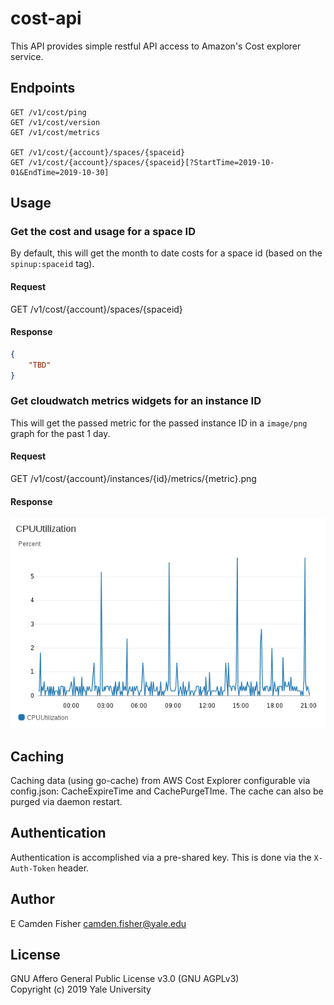 # cost-api

This API provides simple restful API access to Amazon's Cost explorer service.

## Endpoints

```
GET /v1/cost/ping
GET /v1/cost/version
GET /v1/cost/metrics

GET /v1/cost/{account}/spaces/{spaceid}
GET /v1/cost/{account}/spaces/{spaceid}[?StartTime=2019-10-01&EndTime=2019-10-30]
```

## Usage

### Get the cost and usage for a space ID

By default, this will get the month to date costs for a space id (based on the `spinup:spaceid` tag).

#### Request

GET /v1/cost/{account}/spaces/{spaceid}

#### Response

```json
{
    "TBD"
}
```

### Get cloudwatch metrics widgets for an instance ID

This will get the passed metric for the passed instance ID in a `image/png` graph for the past 1 day.

#### Request

GET /v1/cost/{account}/instances/{id}/metrics/{metric}.png

#### Response

![WidgetExample](/img/example_response.png?raw=true)

## Caching
Caching data (using go-cache) from AWS Cost Explorer configurable via config.json: CacheExpireTime and CachePurgeTIme.  The cache can also be purged via daemon restart. 

## Authentication

Authentication is accomplished via a pre-shared key.  This is done via the `X-Auth-Token` header.

## Author

E Camden Fisher <camden.fisher@yale.edu>

## License

GNU Affero General Public License v3.0 (GNU AGPLv3)  
Copyright (c) 2019 Yale University
